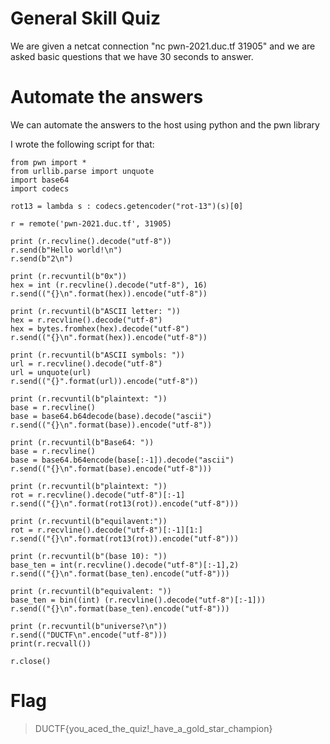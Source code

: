 # General Skill Quiz

We are given a netcat connection "nc pwn-2021.duc.tf 31905" and we are asked basic questions that we have 30 seconds to answer.

# Automate the answers

We can automate the answers to the host using python and the pwn library

I wrote the following script for that:

```
from pwn import *
from urllib.parse import unquote
import base64
import codecs

rot13 = lambda s : codecs.getencoder("rot-13")(s)[0]

r = remote('pwn-2021.duc.tf', 31905)

print (r.recvline().decode("utf-8"))
r.send(b"Hello world!\n")
r.send(b"2\n")

print (r.recvuntil(b"0x"))
hex = int (r.recvline().decode("utf-8"), 16) 
r.send(("{}\n".format(hex)).encode("utf-8"))

print (r.recvuntil(b"ASCII letter: "))
hex = r.recvline().decode("utf-8")
hex = bytes.fromhex(hex).decode("utf-8")
r.send(("{}\n".format(hex)).encode("utf-8"))

print (r.recvuntil(b"ASCII symbols: "))
url = r.recvline().decode("utf-8")
url = unquote(url)
r.send(("{}".format(url)).encode("utf-8"))

print (r.recvuntil(b"plaintext: "))
base = r.recvline()
base = base64.b64decode(base).decode("ascii")
r.send(("{}\n".format(base)).encode("utf-8"))

print (r.recvuntil(b"Base64: "))
base = r.recvline()
base = base64.b64encode(base[:-1]).decode("ascii")
r.send(("{}\n".format(base).encode("utf-8")))

print (r.recvuntil(b"plaintext: "))
rot = r.recvline().decode("utf-8")[:-1]
r.send(("{}\n".format(rot13(rot)).encode("utf-8")))

print (r.recvuntil(b"equilavent:"))
rot = r.recvline().decode("utf-8")[:-1][1:]
r.send(("{}\n".format(rot13(rot)).encode("utf-8")))

print (r.recvuntil(b"(base 10): "))
base_ten = int(r.recvline().decode("utf-8")[:-1],2)
r.send(("{}\n".format(base_ten).encode("utf-8")))

print (r.recvuntil(b"equivalent: "))
base_ten = bin((int) (r.recvline().decode("utf-8")[:-1]))
r.send(("{}\n".format(base_ten).encode("utf-8")))

print (r.recvuntil(b"universe?\n"))
r.send(("DUCTF\n".encode("utf-8")))
print(r.recvall())

r.close()
```

# Flag

> DUCTF{you_aced_the_quiz!_have_a_gold_star_champion}
